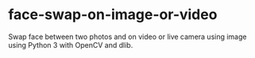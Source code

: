 # face-swap-on-image-or-video
Swap face between two photos and on video or live camera using image using Python 3 with OpenCV and dlib.
